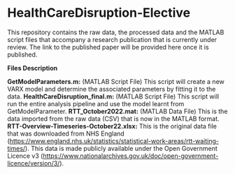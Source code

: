 # HealthCareDisruption-Elective

This repository contains the raw data, the processed data and the MATLAB script files that accompany a research publication that is currently under review. The link to the published paper will be provided here once it is published.

**Files Description**

**GetModelParameters.m:**  (MATLAB Script File) This script will create a new VARX model and determine the associated parameters by fitting it to the data.
**HealthCareDisruption_final.m:** (MATLAB Script File) This script will run the entire analysis pipeline and use the model learnt from GetModelParameter.
**RTT_October2022.mat:** (MATLAB Data File) This is the data imported from the raw data (CSV) that is now in the MATLAB format.
**RTT-Overview-Timeseries-October22.xlsx:** This is the original data file that was downloaded from NHS England (https://www.england.nhs.uk/statistics/statistical-work-areas/rtt-waiting-times/). This data is made publicly available under the Open Government Licence v3 (https://www.nationalarchives.gov.uk/doc/open-government-licence/version/3/).
